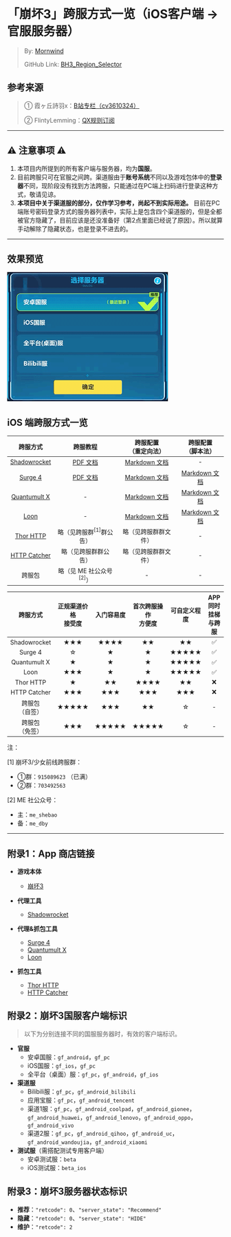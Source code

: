 # 「崩坏3」跨服方式一览（iOS客户端 → 官服服务器）
 > By: [Mornwind](https://github.com/Mornwind)
 > 
 > GitHub Link: [BH3_Region_Selector](https://github.com/Mornwind/BH3_Region_Selector) 

## 参考来源
 > ① 霞ヶ丘詩羽x：[B站专栏（cv3610324）](https://www.bilibili.com/read/cv3610324)
 > 
 > ② FlintyLemming：[QX规则订阅](https://git.flinty.moe/root/BH3_Region_Selector)

---

## ⚠️ 注意事项 ⚠️
1. 本项目内所提到的所有客户端与服务器，均为**国服**。
2. 目前跨服只可在官服之间跨。渠道服由于**账号系统**不同以及游戏包体中的**登录器**不同，现阶段没有找到方法跨服，只能通过在PC端上扫码进行登录这种方式，敬请见谅。
3. **本项目中关于渠道服的部分，仅作学习参考，尚起不到实际用途。** 目前在PC端账号密码登录方式的服务器列表中，实际上是包含四个渠道服的，但是全都被官方隐藏了，目前应该是还没准备好（第2点里面已经说了原因）。所以就算手动解除了隐藏状态，也是登录不进去的。

---

## 效果预览
![国服服务器列表预览](/bh3_region_list_preview.gif)

## iOS 端跨服方式一览

| 跨服方式 | 跨服教程 | 跨服配置<br/>（重定向法） | 跨服配置<br/>（脚本法） |
| :-: | :-: | :-: | :-: |
| [Shadowrocket](https://apps.apple.com/app/id932747118) | [PDF 文档](/Shadowrocket/Shadowrocket_Guide.pdf) | [Markdown 文档](/Shadowrocket/README.md) | - |
| [Surge 4](https://apps.apple.com/app/id1442620678) | [PDF 文档](/Surge_4/Surge_4_Guide.pdf) | [Markdown 文档](/Surge_4/README.md) | [Markdown 文档](/Surge_4/README.md) |
| [Quantumult X](https://apps.apple.com/app/id1443988620) | - | [Markdown 文档](/Quantumult_X/README.md) | [Markdown 文档](/Quantumult_X/README.md) |
| [Loon](https://apps.apple.com/app/id1373567447) | - | [Markdown 文档](/Surge_4/README.md) | [Markdown 文档](/Surge_4/README.md) |
| [Thor HTTP](https://apps.apple.com/app/id1210562295) | 略（见跨服群<sup>[1]</sup>群公告） | 略（见跨服群群文件） | - |
| [HTTP Catcher](https://apps.apple.com/app/id1445874902) | 略（见跨服群群公告） | 略（见跨服群群文件） | - |
| 跨服包 | 略（见 ME 社公众号<sup>[2]</sup>） | - | - |

| 跨服方式 | 正规渠道价格<br/>接受度 | 入门容易度 | 首次跨服操作<br/>方便度 | 可自定义程度 | APP 同时<br/>挂梯与跨服 |
| :-: | :-: | :-: | :-: | :-: | :-: |
| Shadowrocket | ★★★ | ★★★★ | ★★ | ★★ | ✅ |
| Surge 4 | ☆ | ★ | ★ | ★★★★★ | ✅ |
| Quantumult X | ★ | ★ | ★ | ★★★★★ | ✅ |
| Loon | ★★★ | ★ | ★ | ★★★★★ | ✅ |
| Thor HTTP | ★ | ★★ | ★★★★ | ★★ | ❌ |
| HTTP Catcher | ★★★ | ★★★ | ★★★ | ★★★ | ❌ |
| 跨服包<br/>（自签） | ★★★★★ | ★★★ | ★★ | ☆ | - |
| 跨服包<br/>（免签） | ★★★ | ★★★★★ | ★★★★★ | ☆ | - |

注：

[1] 崩坏3/少女前线跨服群：

  - ①群：`915089623` （已满）
  - ②群：`703492563`

[2] ME 社公众号：

  - 主：`me_shebao`
  - 备：`me_dby`

---

## 附录1：App 商店链接
- **游戏本体**
  - [崩坏3](https://apps.apple.com/app/id1143402987)

- **代理工具**
  - [Shadowrocket](https://apps.apple.com/app/id932747118)
- **代理&抓包工具**
  - [Surge 4](https://apps.apple.com/app/id1442620678)
  - [Quantumult X](https://apps.apple.com/app/id1443988620)
  - [Loon](https://apps.apple.com/app/id1373567447)
- **抓包工具**
  - [Thor HTTP](https://apps.apple.com/app/id1210562295)
  - [HTTP Catcher](https://apps.apple.com/app/id1445874902)

## 附录2：崩坏3国服客户端标识
 > 以下为分别连接不同的国服服务器时，有效的客户端标识。

- **官服**
  - 安卓国服：`gf_android`，`gf_pc`
  - iOS国服：`gf_ios`，`gf_pc`
  - 全平台（桌面）服：`gf_pc`，`gf_android`，`gf_ios`
- **渠道服**
  - Bilibili服：`gf_pc`，`gf_android_bilibili`
  - 应用宝服：`gf_pc`，`gf_android_tencent`
  - 渠道1服：`gf_pc`，`gf_android_coolpad`，`gf_android_gionee`，`gf_android_huawei`，`gf_android_lenovo`，`gf_android_oppo`，`gf_android_vivo`
  - 渠道2服：`gf_pc`，`gf_android_qihoo`，`gf_android_uc`，`gf_android_wandoujia`，`gf_android_xiaomi`
- **测试服**（需搭配测试专用客户端）
  - 安卓测试服：`beta`
  - iOS测试服：`beta_ios`

## 附录3：崩坏3服务器状态标识
- **推荐**：`"retcode": 0`、`"server_state": "Recommend"`
- **隐藏**：`"retcode": 0`、`"server_state": "HIDE"`
- **维护**：`"retcode": 2`
